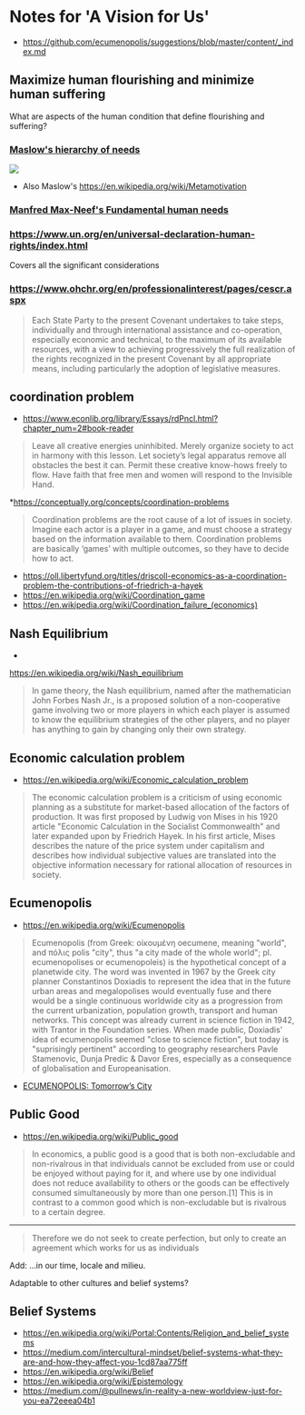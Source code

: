 # Notes for 'A Vision for Us'

* https://github.com/ecumenopolis/suggestions/blob/master/content/_index.md

## Maximize human flourishing and minimize human suffering

What are aspects of the human condition that define flourishing and suffering?

### [Maslow's hierarchy of needs]( https://en.wikipedia.org/wiki/Maslow%27s_hierarchy_of_needs )

![]( https://upload.wikimedia.org/wikipedia/commons/6/60/Maslow%27s_Hierarchy_of_Needs.svg )

* Also Maslow's https://en.wikipedia.org/wiki/Metamotivation

### [Manfred Max-Neef's Fundamental human needs]( https://en.wikipedia.org/wiki/Manfred_Max-Neef%27s_Fundamental_human_needs )

### https://www.un.org/en/universal-declaration-human-rights/index.html

Covers all the significant considerations

### https://www.ohchr.org/en/professionalinterest/pages/cescr.aspx

> Each State Party to the present Covenant undertakes to take steps, individually and through international assistance and co-operation, especially economic and technical, to the maximum of its available resources, with a view to achieving progressively the full realization of the rights recognized in the present Covenant by all appropriate means, including particularly the adoption of legislative measures.


## coordination problem

* https://www.econlib.org/library/Essays/rdPncl.html?chapter_num=2#book-reader

> Leave all creative energies uninhibited. Merely organize society to act in harmony with this lesson. Let society’s legal apparatus remove all obstacles the best it can. Permit these creative know-hows freely to flow. Have faith that free men and women will respond to the Invisible Hand.


*https://conceptually.org/concepts/coordination-problems

> Coordination problems are the root cause of a lot of issues in society. Imagine each actor is a player in a game, and must choose a strategy based on the information available to them. Coordination problems are basically ‘games’ with multiple outcomes, so they have to decide how to act.

* https://oll.libertyfund.org/titles/driscoll-economics-as-a-coordination-problem-the-contributions-of-friedrich-a-hayek
* https://en.wikipedia.org/wiki/Coordination_game
* https://en.wikipedia.org/wiki/Coordination_failure_(economics)

## Nash Equilibrium
*
https://en.wikipedia.org/wiki/Nash_equilibrium

> In game theory, the Nash equilibrium, named after the mathematician John Forbes Nash Jr., is a proposed solution of a non-cooperative game involving two or more players in which each player is assumed to know the equilibrium strategies of the other players, and no player has anything to gain by changing only their own strategy.


## Economic calculation problem

* https://en.wikipedia.org/wiki/Economic_calculation_problem

> The economic calculation problem is a criticism of using economic planning as a substitute for market-based allocation of the factors of production. It was first proposed by Ludwig von Mises in his 1920 article "Economic Calculation in the Socialist Commonwealth" and later expanded upon by Friedrich Hayek. In his first article, Mises describes the nature of the price system under capitalism and describes how individual subjective values are translated into the objective information necessary for rational allocation of resources in society.


## Ecumenopolis

* https://en.wikipedia.org/wiki/Ecumenopolis

> Ecumenopolis (from Greek: οἰκουμένη oecumene, meaning "world", and πόλις polis "city", thus "a city made of the whole world"; pl. ecumenopolises or ecumenopoleis) is the hypothetical concept of a planetwide city. The word was invented in 1967 by the Greek city planner Constantinos Doxiadis to represent the idea that in the future urban areas and megalopolises would eventually fuse and there would be a single continuous worldwide city as a progression from the current urbanization, population growth, transport and human networks. This concept was already current in science fiction in 1942, with Trantor in the Foundation series. When made public, Doxiadis' idea of ecumenopolis seemed "close to science fiction", but today is "suprisingly pertinent" according to geography researchers Pavle Stamenovic, Dunja Predic & Davor Eres, especially as a consequence of globalisation and Europeanisation.

* [ECUMENOPOLIS: Tomorrow’s City]( https://www.doxiadis.org/Downloads/ecumenopolis%20tommorow's%20city.pdf )


## Public Good

* https://en.wikipedia.org/wiki/Public_good

> In economics, a public good is a good that is both non-excludable and non-rivalrous in that individuals cannot be excluded from use or could be enjoyed without paying for it, and where use by one individual does not reduce availability to others or the goods can be effectively consumed simultaneously by more than one person.[1] This is in contrast to a common good which is non-excludable but is rivalrous to a certain degree.

***

> Therefore we do not seek to create perfection, but only to create an agreement which works for us as individuals

Add: ...in our time, locale and milieu.

Adaptable to other cultures and belief systems?

## Belief Systems

* https://en.wikipedia.org/wiki/Portal:Contents/Religion_and_belief_systems
* https://medium.com/intercultural-mindset/belief-systems-what-they-are-and-how-they-affect-you-1cd87aa775ff
* https://en.wikipedia.org/wiki/Belief
* https://en.wikipedia.org/wiki/Epistemology
* https://medium.com/@pullnews/in-reality-a-new-worldview-just-for-you-ea72eeea04b1



